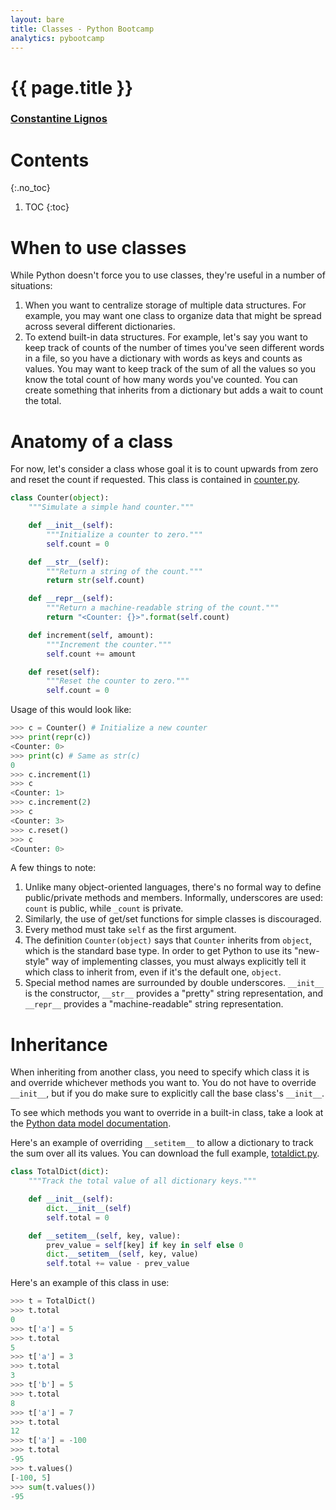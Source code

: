 ```yaml
---
layout: bare
title: Classes - Python Bootcamp
analytics: pybootcamp 
---
```

<div class="titleblock">
  <h1>{{ page.title }}</h1>
  <h3><a href="..">Constantine Lignos</a></h3>
</div>

# Contents
{:.no_toc}
1. TOC
{:toc}

# When to use classes

While Python doesn't force you to use classes, they're useful in a
number of situations:

1. When you want to centralize storage of multiple data
structures. For example, you may want one class to organize data that
might be spread across several different dictionaries.
1. To extend built-in data structures. For example, let's say you want
to keep track of counts of the number of times you've seen different
words in a file, so you have a dictionary with words as keys and
counts as values. You may want to keep track of the sum of all
the values so you know the total count of how many words you've
counted. You can create something that inherits from a dictionary but
adds a wait to count the total.


# Anatomy of a class

For now, let's consider a class whose goal it is to count upwards from
zero and reset the count if requested. This class is contained in
[counter.py](examples/counter.py).


```python
class Counter(object):
    """Simulate a simple hand counter."""

    def __init__(self):
        """Initialize a counter to zero."""
        self.count = 0

    def __str__(self):
        """Return a string of the count."""
        return str(self.count)

    def __repr__(self):
        """Return a machine-readable string of the count."""
        return "<Counter: {}>".format(self.count)

    def increment(self, amount):
        """Increment the counter."""
        self.count += amount

    def reset(self):
        """Reset the counter to zero."""
        self.count = 0
```

Usage of this would look like:

```python
>>> c = Counter() # Initialize a new counter
>>> print(repr(c))
<Counter: 0>
>>> print(c) # Same as str(c)
0
>>> c.increment(1)
>>> c
<Counter: 1>
>>> c.increment(2)
>>> c
<Counter: 3>
>>> c.reset()
>>> c
<Counter: 0>
```

A few things to note:

1. Unlike many object-oriented languages, there's no formal way to
define public/private methods and members. Informally, underscores are
used: `count` is public, while `_count` is private.
1. Similarly, the use of get/set functions for simple classes is
discouraged.
1. Every method must take `self` as the first argument.
1. The definition `Counter(object)` says that `Counter` inherits from
`object`, which is the standard base type. In order to get Python to
use its "new-style" way of implementing classes, you must always
explicitly tell it which class to inherit from, even if it's the
default one, `object`.
1. Special method names are surrounded by double
underscores. `__init__` is the constructor, `__str__` provides a
"pretty" string representation, and `__repr__` provides a
"machine-readable" string representation.

# Inheritance

When inheriting from another class, you need to specify which class it
is and override whichever methods you want to. You do not have to
override `__init__`, but if you do make sure to explicitly call
the base class's `__init__`.

To see which methods you want to override in a built-in class, take a
look at the [Python data model
documentation](http://docs.python.org/2/reference/datamodel.html).

Here's an example of overriding `__setitem__` to allow a dictionary to
track the sum over all its values. You can download the full example,
[totaldict.py](examples/totaldict.py).


```python
class TotalDict(dict):
    """Track the total value of all dictionary keys."""

    def __init__(self):
        dict.__init__(self)
        self.total = 0

    def __setitem__(self, key, value):
        prev_value = self[key] if key in self else 0
        dict.__setitem__(self, key, value)
        self.total += value - prev_value
```
 
Here's an example of this class in use:

```python
>>> t = TotalDict()
>>> t.total
0
>>> t['a'] = 5
>>> t.total
5
>>> t['a'] = 3
>>> t.total
3
>>> t['b'] = 5
>>> t.total
8
>>> t['a'] = 7
>>> t.total
12
>>> t['a'] = -100
>>> t.total
-95
>>> t.values()
[-100, 5]
>>> sum(t.values())
-95
```
